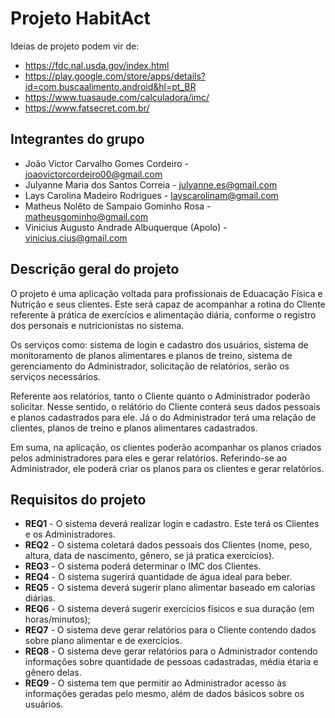 # Projeto HabitAct

Ideias de projeto podem vir de:

* https://fdc.nal.usda.gov/index.html
* https://play.google.com/store/apps/details?id=com.buscaalimento.android&hl=pt_BR
* https://www.tuasaude.com/calculadora/imc/
* https://www.fatsecret.com.br/

## Integrantes do grupo

* João Victor Carvalho Gomes Cordeiro - joaovictorcordeiro00@gmail.com
* Julyanne Maria dos Santos Correia - julyanne.es@gmail.com
* Lays Carolina Madeiro Rodrigues - layscarolinam@gmail.com
* Matheus Nolêto de Sampaio Gominho Rosa - matheusgominho@gmail.com
* Vinicius Augusto Andrade Albuquerque (Apolo) - vinicius.cius@gmail.com

## Descrição geral do projeto

O projeto é uma aplicação voltada para profissionais de Eduacação Física e Nutrição e seus clientes. Este será capaz de acompanhar a
rotina do Cliente referente à prática de exercícios e alimentação diária, conforme o registro dos personais e nutricionistas no sistema.

Os serviços como: sistema de login e cadastro dos usuários, sistema de monitoramento de planos alimentares e planos de treino, sistema de gerenciamento do
Administrador, solicitação de relatórios, serão os serviços necessários.

Referente aos relatórios, tanto o Cliente quanto o Administrador poderão solicitar. Nesse sentido, o relátório do
Cliente conterá seus dados pessoais e planos cadastrados para ele. Já o do Administrador terá uma relação de clientes, planos de treino e planos alimentares cadastrados.

Em suma, na aplicação, os clientes poderão acompanhar os planos criados pelos administradores para eles e gerar relatórios. Referindo-se ao Administrador, ele poderá criar os planos para os clientes e gerar relatórios.

## Requisitos do projeto

* **REQ1** - O sistema deverá realizar login e cadastro. Este terá os Clientes e os Administradores.
* **REQ2** - O sistema coletará dados pessoais dos Clientes (nome, peso, altura, data de nascimento, gênero, se já
  pratica exercícios).
* **REQ3** - O sistema poderá determinar o IMC dos Clientes.
* **REQ4** - O sistema sugerirá quantidade de água ideal para beber.
* **REQ5** - O sistema deverá sugerir plano alimentar baseado em calorias diárias.
* **REQ6** - O sistema deverá sugerir exercícios físicos e sua duração (em horas/minutos);
* **REQ7** - O sistema deve gerar relatórios para o Cliente contendo dados sobre plano alimentar e de exercícios.
* **REQ8** - O sistema deve gerar relatórios para o Administrador contendo informações sobre quantidade de pessoas cadastradas, média étaria e gênero delas.
* **REQ9** - O sistema tem que permitir ao Administrador acesso às informações geradas pelo mesmo, além de dados básicos
  sobre os usuários.
